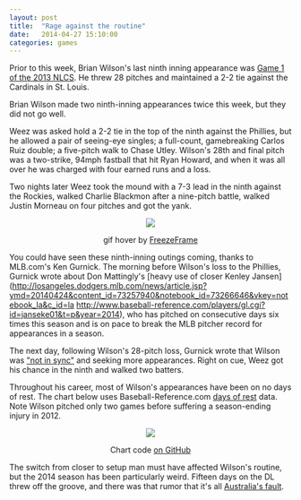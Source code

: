 ```yaml
---
layout: post
title:  "Rage against the routine"
date:   2014-04-27 15:10:00
categories: games
---
```


Prior to this week, Brian Wilson's last ninth inning appearance was [Game 1 of the 2013 NLCS](http://m.mlb.com/video/topic/69490714/v31125445/nlcs-gm1-wilson-escapes-ninth-sends-it-to-extras/?c_id=mlb). He threw 28 pitches and maintained a 2-2 tie against the Cardinals in St. Louis.

Brian Wilson made two ninth-inning appearances twice this week, but they did not go well.

Weez was asked hold a 2-2 tie in the top of the ninth against the Phillies, but he allowed a pair of seeing-eye singles; a full-count, gamebreaking Carlos Ruiz double; a five-pitch walk to Chase Utley. Wilson's 28th and final pitch was a two-strike, 94mph fastball that hit Ryan Howard, and when it was all over he was charged with four earned runs and a loss.

Two nights later Weez took the mound with a 7-3 lead in the ninth against the Rockies, walked Charlie Blackmon after a nine-pitch battle, walked Justin Morneau on four pitches and got the yank.

<div align="center">
    <img class="freezeframe" src="{{ site.baseurl }}/post-assets/2014-04-27-routine/bye.gif"/>
    <p class="caption">gif hover by <a href="http://freezeframe.chrisantonellis.com">FreezeFrame</a></p>
</div>


You could have seen these ninth-inning outings coming, thanks to MLB.com's Ken Gurnick. The morning before Wilson's loss to the Phillies, Gurnick wrote about Don Mattingly's [heavy use of closer Kenley Jansen](http://losangeles.dodgers.mlb.com/news/article.jsp?ymd=20140424&content_id=73257940&notebook_id=73266646&vkey=notebook_la&c_id=la
http://www.baseball-reference.com/players/gl.cgi?id=janseke01&t=p&year=2014), who has pitched on consecutive days six times this season and is on pace to break the MLB pitcher record for appearances in a season.

The next day, following Wilson's 28-pitch loss, Gurnick wrote that Wilson was ["not in sync"](http://mlb.mlb.com/news/article.jsp?ymd=20140425&content_id=73322494&notebook_id=73345020&vkey=notebook_la&c_id=la) and seeking more appearances. Right on cue, Weez got his chance in the ninth and walked two batters.

Throughout his career, most of Wilson's appearances have been on no days of rest. The chart below uses Baseball-Reference.com [days of rest](http://www.baseball-reference.com/players/gl.cgi?id=wilsobr01&t=p&year=2014) data. Note Wilson pitched only two games before suffering a season-ending injury in 2012.

<div align="center">
    <img src="{{ site.baseurl }}/post-assets/2014-04-27-routine/rest.png"/>
    <p><span class="caption">Chart code <a href="https://github.com/danhillreports/isbrianwilsonraging/tree/gh-pages/data/2014-04-27-routine">on GitHub</a></span></p>
</div>

The switch from closer to setup man must have affected Wilson's routine, but the 2014 season has been particularly weird. Fifteen days on the DL threw off the groove, and there was that rumor that it's all [Australia's fault](http://articles.latimes.com/2014/apr/02/sports/la-sp-dodgers-kershaw-wilson-20140403).
